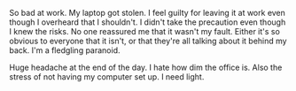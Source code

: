 So bad at work. My laptop got stolen. I feel guilty for leaving it at work even though I overheard that I shouldn't. I didn't take the precaution even though I knew the risks. No one reassured me that it wasn't my fault. Either it's so obvious to everyone that it isn't, or that they're all talking about it behind my back. I'm a fledgling paranoid.

Huge headache at the end of the day. I hate how dim the office is. Also the stress of not having my computer set up. I need light.

